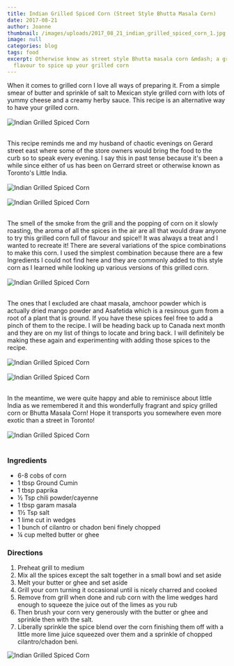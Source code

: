 ```yaml
---
title: Indian Grilled Spiced Corn (Street Style Bhutta Masala Corn)
date: 2017-08-21
author: Joanne
thumbnail: /images/uploads/2017_08_21_indian_grilled_spiced_corn_1.jpg
image: null
categories: blog
tags: food
excerpt: Otherwise know as street style Bhutta masala corn &mdash; a great alternative
  flavour to spice up your grilled corn
---
```

When it comes to grilled corn I love all ways of preparing it. From a simple smear of butter and sprinkle of salt to Mexican style grilled corn with lots of yummy cheese and a creamy herby sauce. This recipe is an alternative way to have your grilled corn.
<br>
<br>
![Indian Grilled Spiced Corn](/images/uploads/2017_08_21_indian_grilled_spiced_corn_2.jpg)
<br>
<br>

This recipe reminds me and my husband of chaotic evenings on Gerard street east where some of the store owners would bring the food to the curb so to speak every evening. I say this in past tense because it's been a while since either of us has been on Gerrard street or otherwise known as Toronto's Little India.
<br>
<br>
![Indian Grilled Spiced Corn](/images/uploads/2017_08_21_indian_grilled_spiced_corn_3.jpg)
<br>
<br>
![Indian Grilled Spiced Corn](/images/uploads/2017_08_21_indian_grilled_spiced_corn_4.jpg)
<br>
<br>

The smell of the smoke from the grill and the popping of corn on it slowly roasting, the aroma of all the spices in the air are all that would draw anyone to try this grilled corn full of flavour and spice!! It was always a treat and I wanted to recreate it! There are several variations of the spice combinations to make this corn. I used the simplest combination because there are a few Ingredients I could not find here and they are commonly added to this style corn as I learned while looking up various versions of this grilled corn.
<br>
<br>
![Indian Grilled Spiced Corn](/images/uploads/2017_08_21_indian_grilled_spiced_corn_5.jpg)
<br>
<br>

The ones that I excluded are chaat masala, amchoor powder which is actually dried mango powder and Asafetida which is a resinous gum from a root of a plant that is ground. If you have these spices feel free to add a pinch of them to the recipe. I will be heading back up to Canada next month and they are on my list of things to locate and bring back. I will definitely be making these again and experimenting with adding those spices to the recipe.
<br>
<br>
![Indian Grilled Spiced Corn](/images/uploads/2017_08_21_indian_grilled_spiced_corn_6.jpg)
<br>
<br>
![Indian Grilled Spiced Corn](/images/uploads/2017_08_21_indian_grilled_spiced_corn_7.jpg)
<br>
<br>

In the meantime, we were quite happy and able to reminisce about little India as we remembered it and this wonderfully fragrant and spicy grilled corn or Bhutta Masala Corn! Hope it transports you somewhere even more exotic than a street in Toronto!
<br>
<br>
![Indian Grilled Spiced Corn](/images/uploads/2017_08_21_indian_grilled_spiced_corn_8.jpg)
<br>
<br>

### Ingredients

* 6-8 cobs of corn
* 1 tbsp Ground Cumin
* 1 tbsp paprika
* ½ Tsp chili​ powder/cayenne
* 1 tbsp garam masala
* 1½ Tsp salt
* 1 lime cut in wedges
* 1 bunch of cilantro or chadon beni finely chopped
* ¼ cup melted butter or ghee

### Directions

1. Preheat grill to medium
2. Mix all the spices except the salt together in a small bowl and set aside
3. Melt your butter or ghee and set aside
4. Grill your corn turning it occasional until is nicely charred and cooked
5. Remove from grill when done and rub corn with the lime wedges hard enough to squeeze the juice out of the limes as you rub
6. Then brush your corn very generously with the butter or ghee and sprinkle then with the salt.
7. Liberally sprinkle the spice blend over the corn finishing them off with a little more lime juice squeezed over them and a sprinkle of chopped cilantro/chadon beni.

![Indian Grilled Spiced Corn](/images/uploads/2017_08_21_indian_grilled_spiced_corn_9.jpg)
